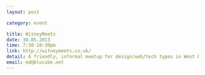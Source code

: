 ```yaml
---
layout: post

category: event

title: WitneyMeets
date: 30.05.2013
time: 7:30-10:30pm
link: http://witneymeets.co.uk/
detail: A friendly, informal meetup for design/web/tech types in West Oxfordshire. Does tend to involve beer. Come and say hello! :)
email: ed@blucube.net
---
```

